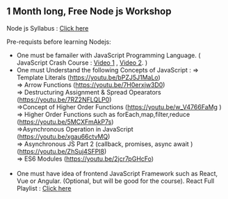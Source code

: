 

## 1 Month long, Free Node js Workshop

Node js Syllabus : [Click here](https://bit.ly/ek_node_js_syllabus) 

Pre-requists before learning Nodejs:

-  One must be famailer with JavaScript Programming Language.
 ( JavaScript Crash Course : [Video 1](https://youtu.be/jtdlCWiXZGE)  , [Video 2](https://youtu.be/3Yc40RINnG0). ) <br/>
- One must Understand the following Concepts of JavaScript : 
	 => Template Literals (https://youtu.be/bPZJ5J1MaLo)<br/>
	 => Arrow Functions (https://youtu.be/7H0erxjw3D0)<br/>
	 => Destructuring Assignment & Spread Opearators (https://youtu.be/7RZ2NFLQLP0)<br/>
	 =>Concept of Higher Order Functions (https://youtu.be/w_V4766FaMg )<br/>
	 => Higher Order Functions such as forEach,map,filter,reduce  (https://youtu.be/5MCXFmAkP7s)<br/>
	 =>Asynchronous Operation in JavaScript (https://youtu.be/xgau66ctvMQ) <br/>
	 => Asynchronous JS Part 2 (callback, promises, async await ) (https://youtu.be/ZhSuj4SFPI8)<br/>
	 => ES6 Modules (https://youtu.be/2jcr7pGHcFo)<br/><br/>
- One must have idea of frontend JavaScript Framework  such as React, Vue or Angular. (Optional, but will be good for the course).
 React Full Playlist : [Click here](https://bit.ly/ek_react_js_playlist)
